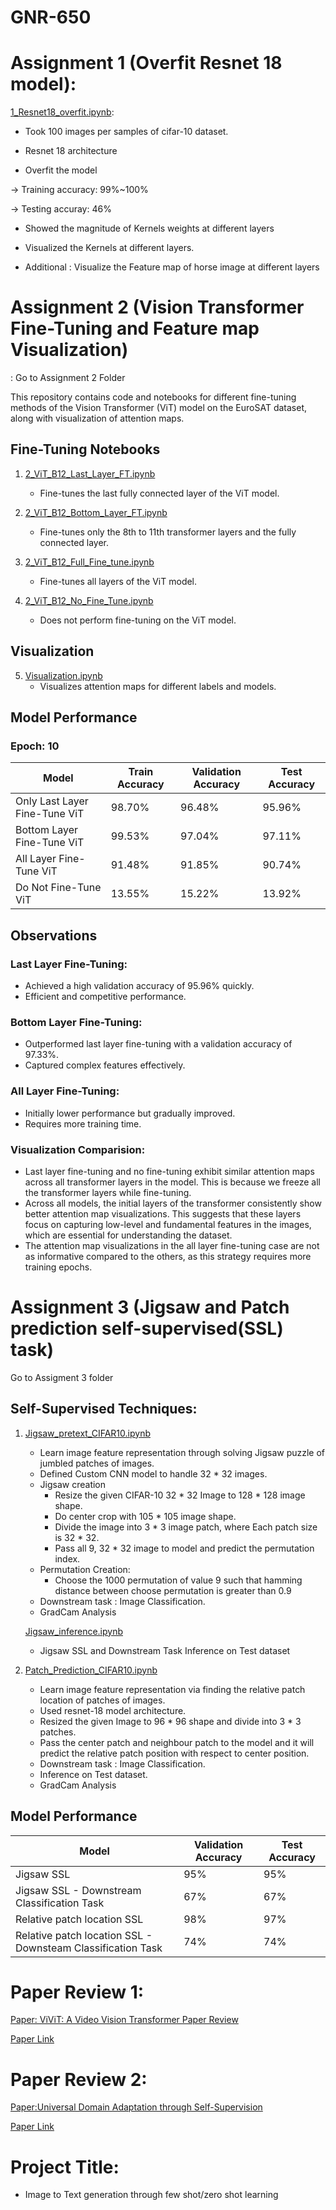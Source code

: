 # GNR-650

# Assignment 1 (Overfit Resnet 18 model):  

[1_Resnet18_overfit.ipynb](1_Resnet18_overfit.ipynb):

- Took 100 images per samples of cifar-10 dataset.

- Resnet 18 architecture

- Overfit the model

-> Training accuracy: 99%~100%

-> Testing accuray: 46%

- Showed the magnitude of Kernels weights at different layers

- Visualized the Kernels at different layers.

- Additional : Visualize the Feature map of horse image at different layers


# Assignment 2 (Vision Transformer Fine-Tuning and Feature map Visualization)
: Go to Assignment 2 Folder

This repository contains code and notebooks for different fine-tuning methods of the Vision Transformer (ViT) model on the EuroSAT dataset, along with visualization of attention maps.

## Fine-Tuning Notebooks

1. [2_ViT_B12_Last_Layer_FT.ipynb](Assignment_2/2_ViT_B12_Last_Layer_FT.ipynb)
   - Fine-tunes the last fully connected layer of the ViT model.

2. [2_ViT_B12_Bottom_Layer_FT.ipynb](Assignment_2/2_ViT_B12_Bottom_Layer_FT.ipynb)
   - Fine-tunes only the 8th to 11th transformer layers and the fully connected layer.

3. [2_ViT_B12_Full_Fine_tune.ipynb](Assignment_2/2_ViT_B12_Full_Fine_tune.ipynb)
   - Fine-tunes all layers of the ViT model.

4. [2_ViT_B12_No_Fine_Tune.ipynb](Assignment_2/2_ViT_B12_No_Fine_Tune.ipynb)
   - Does not perform fine-tuning on the ViT model.

## Visualization

5. [Visualization.ipynb](Assignment_2/Visualization.ipynb)
   - Visualizes attention maps for different labels and models.

## Model Performance

### Epoch: 10

| Model                    | Train Accuracy | Validation Accuracy | Test Accuracy |
|--------------------------|----------------|----------------------|---------------|
| Only Last Layer Fine-Tune ViT | 98.70%         | 96.48%               | 95.96%        |
| Bottom Layer Fine-Tune ViT    | 99.53%         | 97.04%               | 97.11%        |
| All Layer Fine-Tune ViT       | 91.48%         | 91.85%               | 90.74%        |
| Do Not Fine-Tune ViT         | 13.55%         | 15.22%               | 13.92%        |

## Observations

### Last Layer Fine-Tuning:
- Achieved a high validation accuracy of 95.96% quickly.
- Efficient and competitive performance.

### Bottom Layer Fine-Tuning:
- Outperformed last layer fine-tuning with a validation accuracy of 97.33%.
- Captured complex features effectively.

### All Layer Fine-Tuning:
- Initially lower performance but gradually improved.
- Requires more training time.

### Visualization Comparision:

- Last layer fine-tuning and no fine-tuning exhibit similar attention maps across all transformer layers in the model. This is because we freeze all the transformer layers while fine-tuning.
- Across all models, the initial layers of the transformer consistently show better attention map visualizations. This suggests that these layers focus on capturing low-level and fundamental features in the images, which are essential for understanding the dataset.
- The attention map visualizations in the all layer fine-tuning case are not as informative compared to the others, as this strategy requires more training epochs.

# Assignment 3 (Jigsaw and Patch prediction self-supervised(SSL) task)
Go to Assigment 3 folder

## Self-Supervised Techniques:

1. [Jigsaw_pretext_CIFAR10.ipynb](Assignment_3/Jigsaw_pretext_CIFAR10.ipynb)
   - Learn image feature representation through solving Jigsaw puzzle of jumbled patches of images.
   - Defined Custom CNN model to handle 32 * 32 images.
   - Jigsaw creation
      - Resize the given CIFAR-10 32 * 32 Image to 128 * 128 image shape.
      - Do center crop with 105 * 105 image shape.
      - Divide the image into 3 * 3 image patch, where Each patch size is 32 * 32.
      - Pass all 9, 32 * 32 image to model and predict the permutation index.
   - Permutation Creation:
      - Choose the 1000 permutation of value 9 such that hamming distance between choose permutation is greater than 0.9
   - Downstream task : Image Classification.
   - GradCam Analysis

   [Jigsaw_inference.ipynb](Assignment_3/Jigsaw_inference.ipynb)
   - Jigsaw SSL and Downstream Task Inference on Test dataset
   
3. [Patch_Prediction_CIFAR10.ipynb](Assignment_3/Patch_Prediction_CIFAR10.ipynb)
   - Learn image feature representation via finding the relative patch location of patches of images.
   - Used resnet-18 model architecture.
   - Resized the given Image to 96 * 96 shape and divide into 3 * 3 patches.
   - Pass the center patch and neighbour patch to the model and it will predict the relative patch position with respect to center position.
   - Downstream task : Image Classification.
   - Inference on Test dataset.
   - GradCam Analysis

     
## Model Performance

| Model                    | Validation Accuracy | Test Accuracy |
|--------------------------|----------------------|---------------|
| Jigsaw SSL |       95%          |    95%     |   
| Jigsaw SSL - Downstream Classification Task                 |    67%     |   67% 
| Relative patch location SSL                       |  98%       |    97%
| Relative patch location SSL - Downsteam Classification Task                          |   74%     | 74%





# Paper Review 1:

[Paper: ViViT: A Video Vision Transformer Paper Review](GNR_650__Paper_Review_1.pdf)

[Paper Link](https://arxiv.org/abs/2103.15691)


# Paper Review 2:
[Paper:Universal Domain Adaptation through Self-Supervision](GNR_650__Paper_Review_2.pdf)

[Paper Link](https://proceedings.neurips.cc/paper/2020/file/bb7946e7d85c81a9e69fee1cea4a087c-Paper.pdf)

# Project Title:
- Image to Text generation through few shot/zero shot learning
